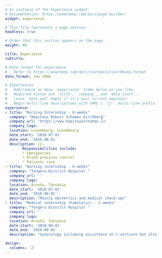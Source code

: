 ```yaml
---
# An instance of the Experience widget.
# Documentation: https://wowchemy.com/docs/page-builder/
widget: experience

# This file represents a page section.
headless: true

# Order that this section appears on the page.
weight: 40

title: Experience
subtitle:

# Date format for experience
#   Refer to https://wowchemy.com/docs/customization/#date-format
date_format: Jan 2006

# Experiences.
#   Add/remove as many `experience` items below as you like.
#   Required fields are `title`, `company`, and `date_start`.
#   Leave `date_end` empty if it's your current employer.
#   Begin multi-line descriptions with YAML's `|2-` multi-line prefix.
experience:
- title: "Nursing Internship - 6 weeks"
  company: "Hôpitaux Robert Schuman Kirchberg"
  company_url: 'https://www.hopitauxschuman.lu'
  company_logo: 
  location: Luxembourg, Luxembourg
  date_start: '2016-07-01'
  date_end: '2016-08-01'
  description: |2-
        Responsibilities include:
        * Emergencies 
        * Blood pressure control
        * Patients care  
- title: "Nursing internship - 6 weeks"
  company: "Tengeru District Hospital "
  company_url: ''
  company_logo: 
  location: Arusha, Tansania
  date_start: '2018-07-01'
  date_end: '2018-08-01'
  description: "Mainly obstetrics and medical check-ups" 
- title: "Medical internship (Famulatur) - 2 weeks"
  company: "Tengeru District Hospital "
  company_url: ''
  company_logo: 
  location: Arusha, Tansania
  date_start: '2018-08-01'
  date_end: '2018-09-01'
  description: "Gynecology including assistance on C-sections but also other surgery like amputations"

design:
  columns: '2'
---
```

